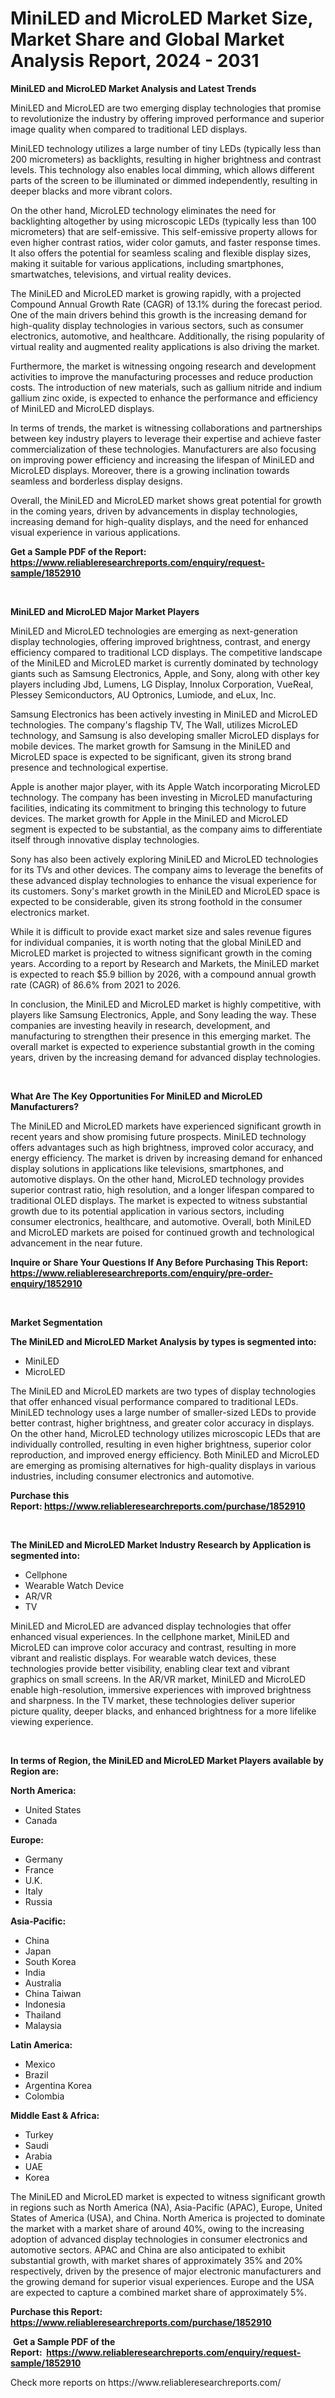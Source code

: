 <p><h1>MiniLED and MicroLED Market Size, Market Share and Global Market Analysis Report, 2024 - 2031</h1></p><p><strong>MiniLED and MicroLED Market Analysis and Latest Trends</strong></p>
<p><p>MiniLED and MicroLED are two emerging display technologies that promise to revolutionize the industry by offering improved performance and superior image quality when compared to traditional LED displays. </p><p>MiniLED technology utilizes a large number of tiny LEDs (typically less than 200 micrometers) as backlights, resulting in higher brightness and contrast levels. This technology also enables local dimming, which allows different parts of the screen to be illuminated or dimmed independently, resulting in deeper blacks and more vibrant colors.</p><p>On the other hand, MicroLED technology eliminates the need for backlighting altogether by using microscopic LEDs (typically less than 100 micrometers) that are self-emissive. This self-emissive property allows for even higher contrast ratios, wider color gamuts, and faster response times. It also offers the potential for seamless scaling and flexible display sizes, making it suitable for various applications, including smartphones, smartwatches, televisions, and virtual reality devices.</p><p>The MiniLED and MicroLED market is growing rapidly, with a projected Compound Annual Growth Rate (CAGR) of 13.1% during the forecast period. One of the main drivers behind this growth is the increasing demand for high-quality display technologies in various sectors, such as consumer electronics, automotive, and healthcare. Additionally, the rising popularity of virtual reality and augmented reality applications is also driving the market.</p><p>Furthermore, the market is witnessing ongoing research and development activities to improve the manufacturing processes and reduce production costs. The introduction of new materials, such as gallium nitride and indium gallium zinc oxide, is expected to enhance the performance and efficiency of MiniLED and MicroLED displays.</p><p>In terms of trends, the market is witnessing collaborations and partnerships between key industry players to leverage their expertise and achieve faster commercialization of these technologies. Manufacturers are also focusing on improving power efficiency and increasing the lifespan of MiniLED and MicroLED displays. Moreover, there is a growing inclination towards seamless and borderless display designs.</p><p>Overall, the MiniLED and MicroLED market shows great potential for growth in the coming years, driven by advancements in display technologies, increasing demand for high-quality displays, and the need for enhanced visual experience in various applications.</p></p>
<p><strong>Get a Sample PDF of the Report:&nbsp; <a href="https://www.reliableresearchreports.com/enquiry/request-sample/1852910">https://www.reliableresearchreports.com/enquiry/request-sample/1852910</a></strong></p>
<p>&nbsp;</p>
<p><strong>MiniLED and MicroLED Major Market Players</strong></p>
<p><p>MiniLED and MicroLED technologies are emerging as next-generation display technologies, offering improved brightness, contrast, and energy efficiency compared to traditional LCD displays. The competitive landscape of the MiniLED and MicroLED market is currently dominated by technology giants such as Samsung Electronics, Apple, and Sony, along with other key players including Jbd, Lumens, LG Display, Innolux Corporation, VueReal, Plessey Semiconductors, AU Optronics, Lumiode, and eLux, Inc.</p><p>Samsung Electronics has been actively investing in MiniLED and MicroLED technologies. The company's flagship TV, The Wall, utilizes MicroLED technology, and Samsung is also developing smaller MicroLED displays for mobile devices. The market growth for Samsung in the MiniLED and MicroLED space is expected to be significant, given its strong brand presence and technological expertise.</p><p>Apple is another major player, with its Apple Watch incorporating MicroLED technology. The company has been investing in MicroLED manufacturing facilities, indicating its commitment to bringing this technology to future devices. The market growth for Apple in the MiniLED and MicroLED segment is expected to be substantial, as the company aims to differentiate itself through innovative display technologies.</p><p>Sony has also been actively exploring MiniLED and MicroLED technologies for its TVs and other devices. The company aims to leverage the benefits of these advanced display technologies to enhance the visual experience for its customers. Sony's market growth in the MiniLED and MicroLED space is expected to be considerable, given its strong foothold in the consumer electronics market.</p><p>While it is difficult to provide exact market size and sales revenue figures for individual companies, it is worth noting that the global MiniLED and MicroLED market is projected to witness significant growth in the coming years. According to a report by Research and Markets, the MiniLED market is expected to reach $5.9 billion by 2026, with a compound annual growth rate (CAGR) of 86.6% from 2021 to 2026.</p><p>In conclusion, the MiniLED and MicroLED market is highly competitive, with players like Samsung Electronics, Apple, and Sony leading the way. These companies are investing heavily in research, development, and manufacturing to strengthen their presence in this emerging market. The overall market is expected to experience substantial growth in the coming years, driven by the increasing demand for advanced display technologies.</p></p>
<p>&nbsp;</p>
<p><strong>What Are The Key Opportunities For MiniLED and MicroLED Manufacturers?</strong></p>
<p><p>The MiniLED and MicroLED markets have experienced significant growth in recent years and show promising future prospects. MiniLED technology offers advantages such as high brightness, improved color accuracy, and energy efficiency. The market is driven by increasing demand for enhanced display solutions in applications like televisions, smartphones, and automotive displays. On the other hand, MicroLED technology provides superior contrast ratio, high resolution, and a longer lifespan compared to traditional OLED displays. The market is expected to witness substantial growth due to its potential application in various sectors, including consumer electronics, healthcare, and automotive. Overall, both MiniLED and MicroLED markets are poised for continued growth and technological advancement in the near future.</p></p>
<p><strong>Inquire or Share Your Questions If Any Before Purchasing This Report: <a href="https://www.reliableresearchreports.com/enquiry/pre-order-enquiry/1852910">https://www.reliableresearchreports.com/enquiry/pre-order-enquiry/1852910</a></strong></p>
<p>&nbsp;</p>
<p><strong>Market Segmentation</strong></p>
<p><strong>The MiniLED and MicroLED Market Analysis by types is segmented into:</strong></p>
<p><ul><li>MiniLED</li><li>MicroLED</li></ul></p>
<p><p>The MiniLED and MicroLED markets are two types of display technologies that offer enhanced visual performance compared to traditional LEDs. MiniLED technology uses a large number of smaller-sized LEDs to provide better contrast, higher brightness, and greater color accuracy in displays. On the other hand, MicroLED technology utilizes microscopic LEDs that are individually controlled, resulting in even higher brightness, superior color reproduction, and improved energy efficiency. Both MiniLED and MicroLED are emerging as promising alternatives for high-quality displays in various industries, including consumer electronics and automotive.</p></p>
<p><strong>Purchase this Report:&nbsp;<a href="https://www.reliableresearchreports.com/purchase/1852910">https://www.reliableresearchreports.com/purchase/1852910</a></strong></p>
<p>&nbsp;</p>
<p><strong>The MiniLED and MicroLED Market Industry Research by Application is segmented into:</strong></p>
<p><ul><li>Cellphone</li><li>Wearable Watch Device</li><li>AR/VR</li><li>TV</li></ul></p>
<p><p>MiniLED and MicroLED are advanced display technologies that offer enhanced visual experiences. In the cellphone market, MiniLED and MicroLED can improve color accuracy and contrast, resulting in more vibrant and realistic displays. For wearable watch devices, these technologies provide better visibility, enabling clear text and vibrant graphics on small screens. In the AR/VR market, MiniLED and MicroLED enable high-resolution, immersive experiences with improved brightness and sharpness. In the TV market, these technologies deliver superior picture quality, deeper blacks, and enhanced brightness for a more lifelike viewing experience.</p></p>
<p>&nbsp;</p>
<p><strong>In terms of Region, the MiniLED and MicroLED Market Players available by Region are:</strong></p>
<p>
    <p> <strong> North America: </strong>
        <ul>
            <li>United States</li>
            <li>Canada</li>
        </ul>
        </p> 
    <p> <strong> Europe: </strong>
        <ul>
            <li>Germany</li>
            <li>France</li>
            <li>U.K.</li>
            <li>Italy</li>
            <li>Russia</li>
        </ul>
        </p> 
    <p> <strong> Asia-Pacific: </strong>
        <ul>
            <li>China</li>
            <li>Japan</li>
            <li>South Korea</li>
            <li>India</li>
            <li>Australia</li>
            <li>China Taiwan</li>
            <li>Indonesia</li>
            <li>Thailand</li>
            <li>Malaysia</li>
        </ul>
        </p> 
    <p> <strong> Latin America: </strong>
        <ul>
            <li>Mexico</li>
            <li>Brazil</li>
            <li>Argentina Korea</li>
            <li>Colombia</li>
        </ul>
        </p> 
    <p> <strong> Middle East & Africa: </strong>
        <ul>
            <li>Turkey</li>
            <li>Saudi</li>
            <li>Arabia</li>
            <li>UAE</li>
            <li>Korea</li>
        </ul>
    </p>
    </p>
<p><p>The MiniLED and MicroLED market is expected to witness significant growth in regions such as North America (NA), Asia-Pacific (APAC), Europe, United States of America (USA), and China. North America is projected to dominate the market with a market share of around 40%, owing to the increasing adoption of advanced display technologies in consumer electronics and automotive sectors. APAC and China are also anticipated to exhibit substantial growth, with market shares of approximately 35% and 20% respectively, driven by the presence of major electronic manufacturers and the growing demand for superior visual experiences. Europe and the USA are expected to capture a combined market share of approximately 5%.</p></p>
<p><strong>Purchase this Report: <a href="https://www.reliableresearchreports.com/purchase/1852910">https://www.reliableresearchreports.com/purchase/1852910</a></strong></p>
<p>&nbsp;<strong>Get a Sample PDF of the Report:&nbsp;&nbsp;<a href="https://www.reliableresearchreports.com/enquiry/request-sample/1852910">https://www.reliableresearchreports.com/enquiry/request-sample/1852910</a></strong></p>
<p><strong></strong></p>
<p>Check more reports on https://www.reliableresearchreports.com/</p>